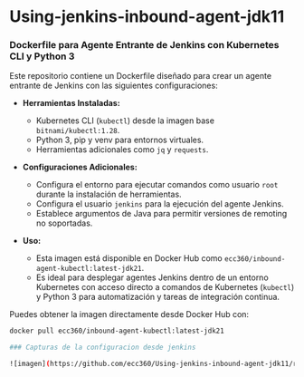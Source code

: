 ﻿# Using-jenkins-inbound-agent-jdk11

### Dockerfile para Agente Entrante de Jenkins con Kubernetes CLI y Python 3

Este repositorio contiene un Dockerfile diseñado para crear un agente entrante de Jenkins con las siguientes configuraciones:

- **Herramientas Instaladas:**
  - Kubernetes CLI (`kubectl`) desde la imagen base `bitnami/kubectl:1.28`.
  - Python 3, pip y venv para entornos virtuales.
  - Herramientas adicionales como `jq` y `requests`.

- **Configuraciones Adicionales:**
  - Configura el entorno para ejecutar comandos como usuario `root` durante la instalación de herramientas.
  - Configura el usuario `jenkins` para la ejecución del agente Jenkins.
  - Establece argumentos de Java para permitir versiones de remoting no soportadas.

- **Uso:**
  - Esta imagen está disponible en Docker Hub como `ecc360/inbound-agent-kubectl:latest-jdk21`.
  - Es ideal para desplegar agentes Jenkins dentro de un entorno Kubernetes con acceso directo a comandos de Kubernetes (`kubectl`) y Python 3 para automatización y tareas de integración continua.

Puedes obtener la imagen directamente desde Docker Hub con:

```bash
docker pull ecc360/inbound-agent-kubectl:latest-jdk21

### Capturas de la configuracion desde jenkins

![imagen](https://github.com/ecc360/Using-jenkins-inbound-agent-jdk11/raw/main/images/Screenshot_1.png)
